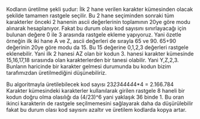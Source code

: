 Kodların üretilme şekli şudur:
İlk 2 hane verilen karakter kümesinden olacak şekilde tamamen rastgele seçilir.
Bu 2 hane seçiminden sonraki tüm karakterler önceki 2 hanenin ascii değerlerinin toplamının 20ye göre modu alınarak hesaplanıyor. 
Fakat bu durum olası kod sayısını sınırlayacağı için bulunan değere 0 ile 3 arasında rastgele ekleme yapıyoruz.
Yani özetle örneğin ilk iki hane A ve Z, ascii değerleri de sırayla 65 ve 90. 65+90 değerinin 20ye göre modu da 15. Bu 15 değerine 0,1,2,3 değerleri rastgele eklenebilir. 
Yani ilk 2 hanesi AZ olan bir kodun 3. hanesi karakter kümesinde 15,16,17,18 sırasında olan karakterlerden bir tanesi olabilir. Yani Y,Z,2,3. Bunların haricinde bir karakter gelmesi durumunda bu kodun bizim tarafımızdan üretilmediğini düşünebiliriz.

Bu algoritmayla üretilebilecek kod sayısı 23*23*4*4*4*4*4*4 = 2.166.784
Karakter kümesindeki karakterler kullanılarak girilen rastgele 8 haneli bir kodun doğru olma olasılığı da (4/23)^6 yani yaklaşık 36 binde 1.
Bu oran ikinci karakterin de rastgele seçilmemesini sağlayarak daha da düşürülebilir fakat bu durum olası kod sayısını azaltır ve üretilem kodlarda kopya artar.
